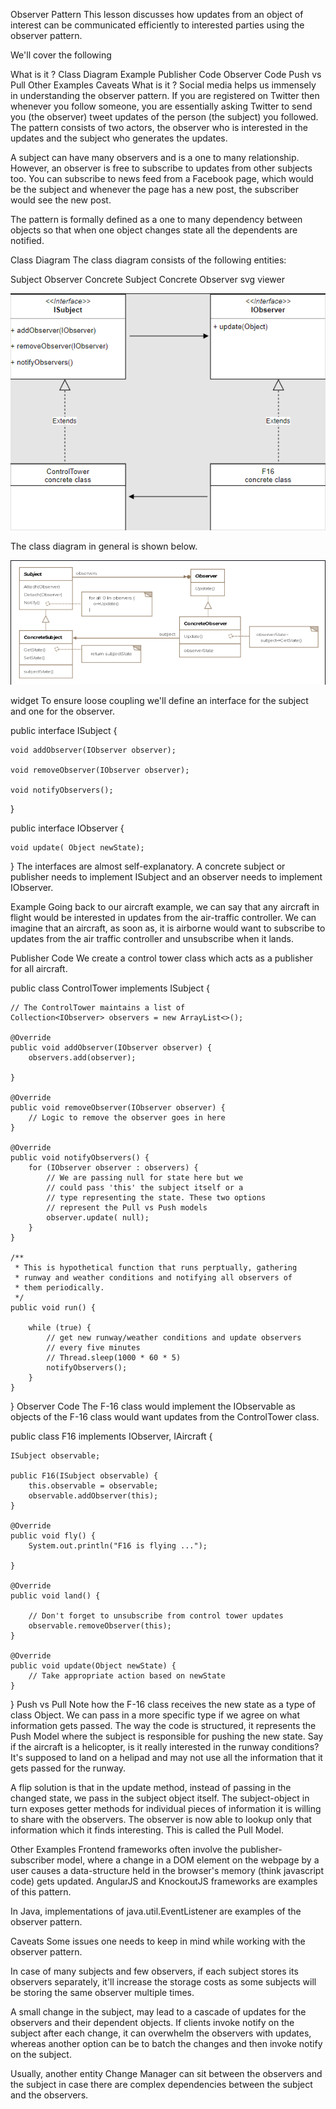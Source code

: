 Observer Pattern
This lesson discusses how updates from an object of interest can be communicated efficiently to interested parties using
the observer pattern.

We'll cover the following

What is it ?
Class Diagram
Example
Publisher Code
Observer Code
Push vs Pull
Other Examples
Caveats
What is it ?
Social media helps us immensely in understanding the observer pattern. If you are registered on Twitter then whenever
you follow someone, you are essentially asking Twitter to send you (the observer) tweet updates of the person (the
subject) you followed. The pattern consists of two actors, the observer who is interested in the updates and the subject
who generates the updates.

A subject can have many observers and is a one to many relationship. However, an observer is free to subscribe to
updates from other subjects too. You can subscribe to news feed from a Facebook page, which would be the subject and
whenever the page has a new post, the subscriber would see the new post.

The pattern is formally defined as a one to many dependency between objects so that when one object changes state all
the dependents are notified.

Class Diagram
The class diagram consists of the following entities:

Subject
Observer
Concrete Subject
Concrete Observer
svg viewer

![img.png](img.png)

The class diagram in general is shown below.

![img_1.png](img_1.png)

widget
To ensure loose coupling we'll define an interface for the subject and one for the observer.

public interface ISubject {

    void addObserver(IObserver observer);

    void removeObserver(IObserver observer);

    void notifyObservers();

}

public interface IObserver {

    void update( Object newState);

}
The interfaces are almost self-explanatory. A concrete subject or publisher needs to implement ISubject and an observer
needs to implement IObserver.

Example
Going back to our aircraft example, we can say that any aircraft in flight would be interested in updates from the
air-traffic controller. We can imagine that an aircraft, as soon as, it is airborne would want to subscribe to updates
from the air traffic controller and unsubscribe when it lands.

Publisher Code
We create a control tower class which acts as a publisher for all aircraft.

public class ControlTower implements ISubject {

    // The ControlTower maintains a list of
    Collection<IObserver> observers = new ArrayList<>();

    @Override
    public void addObserver(IObserver observer) {
        observers.add(observer);

    }

    @Override
    public void removeObserver(IObserver observer) {
        // Logic to remove the observer goes in here
    }

    @Override
    public void notifyObservers() {
        for (IObserver observer : observers) {
            // We are passing null for state here but we
            // could pass 'this' the subject itself or a
            // type representing the state. These two options
            // represent the Pull vs Push models
            observer.update( null);
        }
    }

    /**
     * This is hypothetical function that runs perptually, gathering
     * runway and weather conditions and notifying all observers of
     * them periodically.
     */
    public void run() {

        while (true) {
            // get new runway/weather conditions and update observers
            // every five minutes
            // Thread.sleep(1000 * 60 * 5)
            notifyObservers();
        }
    }

}
Observer Code
The F-16 class would implement the IObservable as objects of the F-16 class would want updates from the ControlTower
class.

public class F16 implements IObserver, IAircraft {

    ISubject observable;

    public F16(ISubject observable) {
        this.observable = observable;
        observable.addObserver(this);
    }

    @Override
    public void fly() {
        System.out.println("F16 is flying ...");

    }

    @Override
    public void land() {

        // Don't forget to unsubscribe from control tower updates
        observable.removeObserver(this);
    }

    @Override
    public void update(Object newState) {
        // Take appropriate action based on newState
    }

}
Push vs Pull
Note how the F-16 class receives the new state as a type of class Object. We can pass in a more specific type if we
agree on what information gets passed. The way the code is structured, it represents the Push Model where the subject is
responsible for pushing the new state. Say if the aircraft is a helicopter, is it really interested in the runway
conditions? It's supposed to land on a helipad and may not use all the information that it gets passed for the runway.

A flip solution is that in the update method, instead of passing in the changed state, we pass in the subject object
itself. The subject-object in turn exposes getter methods for individual pieces of information it is willing to share
with the observers. The observer is now able to lookup only that information which it finds interesting. This is called
the Pull Model.

Other Examples
Frontend frameworks often involve the publisher-subscriber model, where a change in a DOM element on the webpage by a
user causes a data-structure held in the browser's memory (think javascript code) gets updated. AngularJS and KnockoutJS
frameworks are examples of this pattern.

In Java, implementations of java.util.EventListener are examples of the observer pattern.

Caveats
Some issues one needs to keep in mind while working with the observer pattern.

In case of many subjects and few observers, if each subject stores its observers separately, it'll increase the storage
costs as some subjects will be storing the same observer multiple times.

A small change in the subject, may lead to a cascade of updates for the observers and their dependent objects. If
clients invoke notify on the subject after each change, it can overwhelm the observers with updates, whereas another
option can be to batch the changes and then invoke notify on the subject.

Usually, another entity Change Manager can sit between the observers and the subject in case there are complex
dependencies between the subject and the observers.